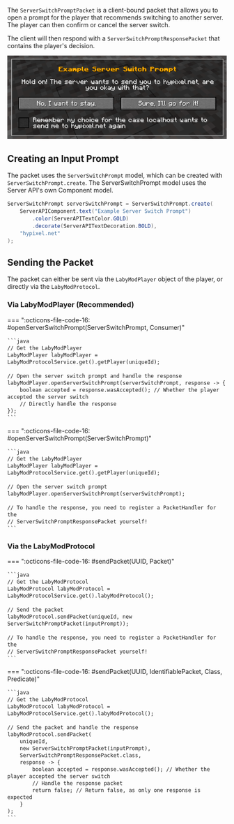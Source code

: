 The `ServerSwitchPromptPacket` is a client-bound packet that allows you to open a prompt for the player that
recommends switching to another server. The player can then confirm or cancel the server switch.

The client will then respond with a `ServerSwitchPromptResponsePacket` that contains the player's decision.

![Example Server Switch Prompt](/assets/files/serverapi/server-switch-prompt.png)

## Creating an Input Prompt

The packet uses the `ServerSwitchPrompt` model, which can be created with `ServerSwitchPrompt.create`.
The ServerSwitchPrompt model uses the Server API's own Component model.

```java
ServerSwitchPrompt serverSwitchPrompt = ServerSwitchPrompt.create(
    ServerAPIComponent.text("Example Server Switch Prompt")
        .color(ServerAPITextColor.GOLD)
        .decorate(ServerAPITextDecoration.BOLD),
    "hypixel.net"
);
```

## Sending the Packet

The packet can either be sent via the `LabyModPlayer` object of the player, or directly via the `LabyModProtocol`.

### Via LabyModPlayer (Recommended)

=== ":octicons-file-code-16: #openServerSwitchPrompt(ServerSwitchPrompt, Consumer<ServerSwitchPromptResponsePacket>)"

    ```java
    // Get the LabyModPlayer
    LabyModPlayer labyModPlayer = LabyModProtocolService.get().getPlayer(uniqueId);

    // Open the server switch prompt and handle the response
    labyModPlayer.openServerSwitchPrompt(serverSwitchPrompt, response -> {
        boolean accepted = response.wasAccepted(); // Whether the player accepted the server switch
        // Directly handle the response
    });
    ```

=== ":octicons-file-code-16: #openServerSwitchPrompt(ServerSwitchPrompt)"

    ```java
    // Get the LabyModPlayer
    LabyModPlayer labyModPlayer = LabyModProtocolService.get().getPlayer(uniqueId);

    // Open the server switch prompt
    labyModPlayer.openServerSwitchPrompt(serverSwitchPrompt);

    // To handle the response, you need to register a PacketHandler for the 
    // ServerSwitchPromptResponsePacket yourself!
    ```

### Via the LabyModProtocol

=== ":octicons-file-code-16: #sendPacket(UUID, Packet)"

    ```java
    // Get the LabyModProtocol
    LabyModProtocol labyModProtocol = LabyModProtocolService.get().labyModProtocol();

    // Send the packet
    labyModProtocol.sendPacket(uniqueId, new ServerSwitchPromptPacket(inputPrompt));

    // To handle the response, you need to register a PacketHandler for the 
    // ServerSwitchPromptResponsePacket yourself!
    ```

=== ":octicons-file-code-16: #sendPacket(UUID, IdentifiablePacket, Class, Predicate)"

    ```java
    // Get the LabyModProtocol
    LabyModProtocol labyModProtocol = LabyModProtocolService.get().labyModProtocol();

    // Send the packet and handle the response
    labyModProtocol.sendPacket(
        uniqueId,
        new ServerSwitchPromptPacket(inputPrompt),
        ServerSwitchPromptResponsePacket.class,
        response -> {
            boolean accepted = response.wasAccepted(); // Whether the player accepted the server switch
            // Handle the response packet
            return false; // Return false, as only one response is expected
        }
    );
    ```